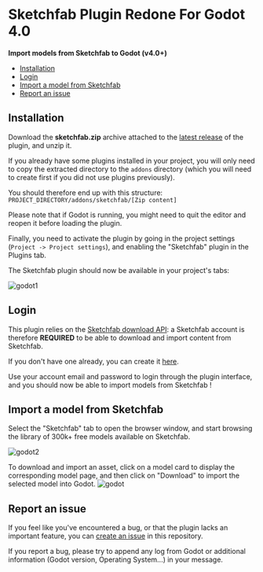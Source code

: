 # Sketchfab Plugin Redone For Godot 4.0
**Import models from Sketchfab to Godot (v4.0+)**

* [Installation](#Installation)
* [Login](#Login)
* [Import a model from Sketchfab](#import-a-model-from-sketchfab)
* [Report an issue](#report-an-issue)

## Installation

Download the **sketchfab.zip** archive attached to the [latest release](https://github.com/StrayEddy/sketchfab-godot-plugin/releases/latest) of the plugin, and unzip it.

If you already have some plugins installed in your project, you will only need to copy the extracted directory to the `addons` directory (which you will need to create first if you did not use plugins previously).

You should therefore end up with this structure: `PROJECT_DIRECTORY/addons/sketchfab/[Zip content]`

Please note that if Godot is running, you might need to quit the editor and reopen it before loading the plugin.

Finally, you need to activate the plugin by going in the project settings (`Project -> Project settings`), and enabling the "Sketchfab" plugin in the Plugins tab.

The Sketchfab plugin should now be available in your project's tabs:

![godot1](https://user-images.githubusercontent.com/4066133/37650349-fabdf0e8-2c34-11e8-8c89-f7ecf5210472.JPG)

## Login

This plugin relies on the [Sketchfab download API](https://sketchfab.com/developers/download-api): a Sketchfab account is therefore **REQUIRED** to be able to download and import content from Sketchfab.

If you don't have one already, you can create it [here](https://sketchfab.com/signup).

Use your account email and password to login through the plugin interface, and you should now be able to import models from Sketchfab !

## Import a model from Sketchfab

Select the "Sketchfab" tab to open the browser window, and start browsing the library of 300k+ free models available on Sketchfab.

![godot2](https://user-images.githubusercontent.com/4066133/37650422-2e4c975c-2c35-11e8-8bf0-5cb6f3c972b7.JPG)

To download and import an asset, click on a model card to display the corresponding model page, and then click on "Download" to import the selected model into Godot.
![godot](https://user-images.githubusercontent.com/4066133/39196488-8db285ee-47e2-11e8-850e-82e1712d9bc9.jpg)

## Report an issue

If you feel like you've encountered a bug, or that the plugin lacks an important feature, you can [create an issue](https://github.com/StrayEddy/sketchfab-godot-plugin/issues/new) in this repository.

If you report a bug, please try to append any log from Godot or additional information (Godot version, Operating System...) in your message.
